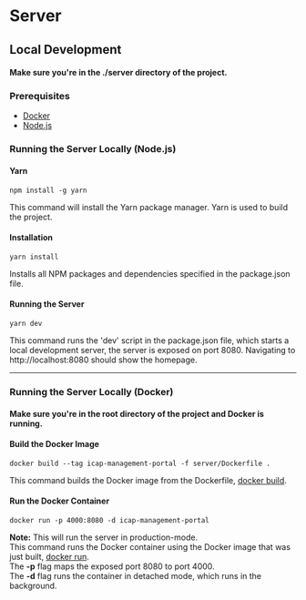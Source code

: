 # Server

## Local Development
#### Make sure you're in the ./server directory of the project.

### Prerequisites
- [Docker](https://www.docker.com/)
- [Node.js](https://nodejs.org/en/)

### Running the Server Locally (Node.js)
#### Yarn
```
npm install -g yarn
```
  
This command will install the Yarn package manager. Yarn is used to build the project.
  
#### Installation
```
yarn install
```
  
Installs all NPM packages and dependencies specified in the package.json file.
  
#### Running the Server
```
yarn dev
```
  
This command runs the 'dev' script in the package.json file, which starts a local development server, the server is exposed on port 8080. Navigating to http://localhost:8080 should show the homepage.
  
<hr/>    
  
### Running the Server Locally (Docker)
#### Make sure you're in the root directory of the project and Docker is running.
  
#### Build the Docker Image
```
docker build --tag icap-management-portal -f server/Dockerfile .
```
  
This command builds the Docker image from the Dockerfile, [docker build](https://docs.docker.com/engine/reference/commandline/build/).
  
#### Run the Docker Container
```
docker run -p 4000:8080 -d icap-management-portal
```
  
<b>Note:</b> This will run the server in production-mode.  
This command runs the Docker container using the Docker image that was just built, [docker run](https://docs.docker.com/engine/reference/run/).  
The <b>-p</b> flag maps the exposed port 8080 to port 4000.  
  The <b>-d</b> flag runs the container in detached mode, which runs in the background.